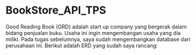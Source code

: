 # BookStore_API_TPS

Good Reading Book (GRD) adalah start up company yang bergerak dalam bidang penjualan buku. Usaha ini ingin mengembangan usaha yang dia miliki. Pada tugas sebelumnya, saya sudah mengembangkan database dari perusahaan ini. Berikut adalah ERD yang sudah saya rancang:
